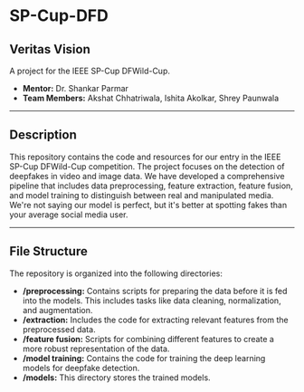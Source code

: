# SP-Cup-DFD

## Veritas Vision

A project for the IEEE SP-Cup DFWild-Cup.

- **Mentor:** Dr. Shankar Parmar
- **Team Members:** Akshat Chhatriwala, Ishita Akolkar, Shrey Paunwala

---

## Description

This repository contains the code and resources for our entry in the IEEE SP-Cup DFWild-Cup competition. The project focuses on the detection of deepfakes in video and image data. We have developed a comprehensive pipeline that includes data preprocessing, feature extraction, feature fusion, and model training to distinguish between real and manipulated media. We're not saying our model is perfect, but it's better at spotting fakes than your average social media user.

---

## File Structure

The repository is organized into the following directories:

-   **/preprocessing:** Contains scripts for preparing the data before it is fed into the models. This includes tasks like data cleaning, normalization, and augmentation.
-   **/extraction:** Includes the code for extracting relevant features from the preprocessed data.
-   **/feature fusion:** Scripts for combining different features to create a more robust representation of the data.
-   **/model training:** Contains the code for training the deep learning models for deepfake detection.
-   **/models:** This directory stores the trained models.

